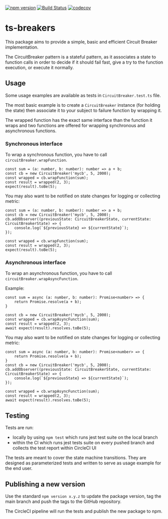 [![npm version](https://badge.fury.io/js/ts-breakers.svg)](https://badge.fury.io/js/ts-breakers)
[![Build Status](https://circleci.com/gh/migibert/ts-breakers.svg?style=shield)](https://circleci.com/gh/migibert/ts-breakers)
[![codecov](https://codecov.io/gh/migibert/ts-breakers/branch/main/graph/badge.svg?token=CTV9BCN9LK)](https://codecov.io/gh/migibert/ts-breakers)


# ts-breakers

This package aims to provide a simple, basic and efficient Circuit Breaker implementation.

The CircuitBreaker pattern is a stateful pattern, as it associates a state to function calls in order to decide if it should fail fast, give a try to the function execution, or execute it normally.


## Usage

Some usage examples are available as tests in `CircuitBreaker.test.ts` file.

The most basic example is to create a `CircuitBreaker` instance (for holding the state) then associate it to your subject to failure function by wrapping it.

The wrapped function has the exact same interface than the function it wraps and two functions are offered for wrapping synchronous and asynchronous functions.

### Synchronous interface

To wrap a synchronous function, you have to call `circuitBreaker.wrapFunction`.

```
const sum = (a: number, b: number): number => a + b;
const cb = new CircuitBreaker('mycb', 5, 2000);
const wrapped = cb.wrapFunction(sum);
const result = wrapped(2, 3);
expect(result).toBe(5);
```

You may also want to be notified on state changes for logging or collecting metric:

```
const sum = (a: number, b: number): number => a + b;
const cb = new CircuitBreaker('mycb', 5, 2000);
cb.addObserver((previousState: CircuitBreakerState, currentState: CircuitBreakerState) => {
    console.log(`${previousState} => ${currentState}`);
});

const wrapped = cb.wrapFunction(sum);
const result = wrapped(2, 3);
expect(result).toBe(5);
```

### Asynchronous interface

To wrap an asynchronous function, you have to call `circuitBreaker.wrapAsyncFunction`.

Example:

```
const sum = async (a: number, b: number): Promise<number> => {
    return Promise.resolve(a + b);
}

const cb = new CircuitBreaker('mycb', 5, 2000);
const wrapped = cb.wrapAsyncFunction(sum);
const result = wrapped(2, 3);
await expect(result).resolves.toBe(5);
```

You may also want to be notified on state changes for logging or collecting metric:

```
const sum = async (a: number, b: number): Promise<number> => {
    return Promise.resolve(a + b);
}
const cb = new CircuitBreaker('mycb', 5, 2000);
cb.addObserver((previousState: CircuitBreakerState, currentState: CircuitBreakerState) => {
    console.log(`${previousState} => ${currentState}`);
});

const wrapped = cb.wrapAsyncFunction(sum);
const result = wrapped(2, 3);
await expect(result).resolves.toBe(5);
```

## Testing

Tests are run:

* locally by using `npm test` which runs jest test suite on the local branch
* within the CI which runs jest tests suite on every pushed branch and collects the test report within CircleCI UI


The tests are meant to cover the state machine transitions. They are designed as parameterized tests and written to serve as usage example for the end user.


## Publishing a new version

Use the standard `npm version x.y.z` to update the package version, tag the main branch and push the tags to the GitHub repository.

The CircleCI pipeline will run the tests and publish the new package to npm.